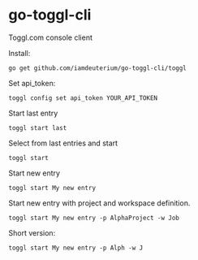 # go-toggl-cli
Toggl.com console client

Install:

```
go get github.com/iamdeuterium/go-toggl-cli/toggl
```

Set api_token:

```
toggl config set api_token YOUR_API_TOKEN
```

Start last entry

```
toggl start last
```

Select from last entries and start

```
toggl start
```

Start new entry

```
toggl start My new entry
```

Start new entry with project and workspace definition.

```
toggl start My new entry -p AlphaProject -w Job
```

Short version:

```
toggl start My new entry -p Alph -w J
```
